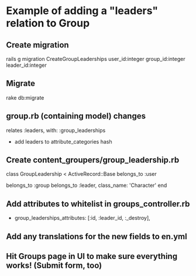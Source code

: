 # Example of adding a "leaders" relation to Group

## Create migration
rails g migration CreateGroupLeaderships user_id:integer group_id:integer leader_id:integer

## Migrate
rake db:migrate

## group.rb (containing model) changes
relates :leaders, with: :group_leaderships
+ add leaders to attribute_categories hash

## Create content_groupers/group_leadership.rb
class GroupLeadership < ActiveRecord::Base
  belongs_to :user

  belongs_to :group
  belongs_to :leader, class_name: 'Character'
end

## Add attributes to whitelist in groups_controller.rb
+ group_leaderships_attributes:     [:id, :leader_id, :_destroy],

## Add any translations for the new fields to en.yml

## Hit Groups page in UI to make sure everything works! (Submit form, too)